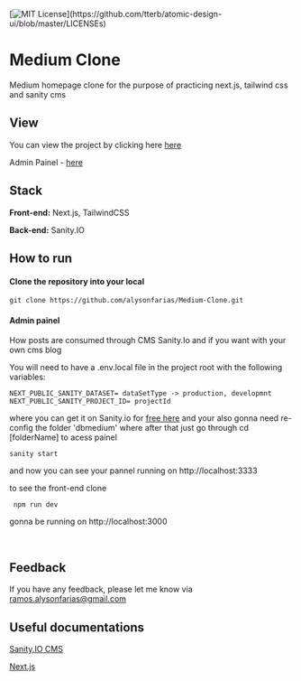 

[![MIT License](https://img.shields.io/apm/l/atomic-design-ui.svg?)](https://github.com/tterb/atomic-design-ui/blob/master/LICENSEs)

# Medium Clone

Medium homepage clone for the purpose of practicing next.js, tailwind css and sanity cms

## View

You can view the project by clicking here
[here](https://medium-clone-alysonfarias.vercel.app/)

Admin Painel - [here](https://alysonmd.sanity.studio/desk
)




## Stack

**Front-end:** Next.js, TailwindCSS

**Back-end:** Sanity.IO


## How to run

#### Clone the repository into your local

```
git clone https://github.com/alysonfarias/Medium-Clone.git
```

#### 


#### Admin painel 

How posts are consumed through CMS Sanity.Io and if you want with your own cms blog

You will need to have a .env.local file in the project root
with the following variables:

```
NEXT_PUBLIC_SANITY_DATASET= dataSetType -> production, developmnt
NEXT_PUBLIC_SANITY_PROJECT_ID= projectId

```

where you can get it on Sanity.io for  [free here](https://www.sanity.io/get-started)
and your also gonna need re-config the folder 'dbmedium' where after that
just go through cd [folderName] to acess painel

```
sanity start
```

and now you can see your pannel running on http://localhost:3333

to see the front-end clone

```
 npm run dev
```

gonna be running on http://localhost:3000


​    

## Feedback

If you have any feedback, please let me know via ramos.alysonfarias@gmail.com

## Useful documentations

[Sanity.IO CMS](https://www.sanity.io/)

[Next.js](https://nextjs.org/docs/getting-started)

